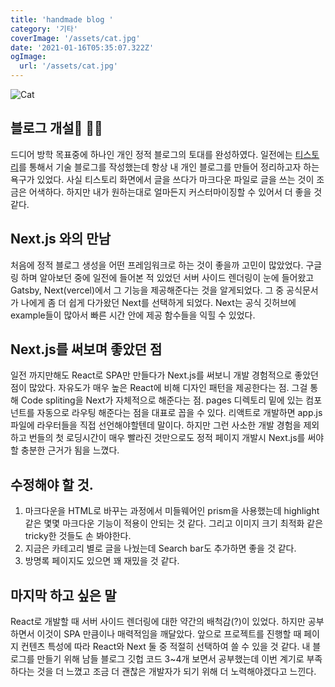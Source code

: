 ```yaml
---
title: 'handmade blog '
category: '기타'
coverImage: '/assets/cat.jpg'
date: '2021-01-16T05:35:07.322Z'
ogImage:
  url: '/assets/cat.jpg'
---
```


![Cat](cat.jpg) 

##  블로그 개설 👏🏻
 드디어 방학 목표중에 하나인 개인 정적 블로그의 토대를 완성하였다. 일전에는 [티스토리](https://2donny-world.tistory.com)를 통해서 기술 블로그를 작성했는데 항상 내 개인 블로그를 만들어 정리하고자 하는 욕구가 있었다. 사실 티스토리 화면에서 글을 쓰다가 마크다운 파일로 글을 쓰는 것이 조금은 어색하다. 하지만 내가 원하는대로 얼마든지 커스터마이징할 수 있어서 더 좋을 것 같다.   


## Next.js 와의 만남
 처음에 정적 블로그 생성을 어떤 프레임워크로 하는 것이 좋을까 고민이 많았었다. 구글링 하며 알아보던 중에 일전에 들어본 적 있었던 서버 사이드 렌더링이 눈에 들어왔고 Gatsby, Next(vercel)에서 그 기능을 제공해준다는 것을 알게되었다. 그 중 공식문서가 나에게 좀 더 쉽게 다가왔던 Next를 선택하게 되었다. Next는 공식 깃허브에 example들이 많아서 빠른 시간 안에 제공 함수들을 익힐 수 있었다.
   
## Next.js를 써보며 좋았던 점
일전 까지만해도 React로 SPA만 만들다가 Next.js를 써보니 개발 경험적으로 좋았던 점이 많았다. 자유도가 매우 높은 React에 비해 디자인 패턴을 제공한다는 점. 그걸 통해 Code spliting을 Next가 자체적으로 해준다는 점. pages 디렉토리 밑에 있는 컴포넌트를 자동으로 라우팅 해준다는 점을 대표로 꼽을 수 있다. 리액트로 개발하면 app.js 파일에 라우터들을 직접 선언해야할텐데 말이다. 하지만 그런 사소한 개발 경험을 제외하고 번들의 첫 로딩시간이 매우 빨라진 것만으로도 정적 페이지 개발시 Next.js를 써야할 충분한 근거가 됨을 느꼈다. 
   
## 수정해야 할 것.
1. 마크다운을 HTML로 바꾸는 과정에서 미들웨어인 prism을 사용했는데 highlight 같은 몇몇 마크다운 기능이 적용이 안되는 것 같다. 그리고 이미지 크기 최적화 같은 tricky한 것들도 손 봐야한다.   
2. 지금은 카테고리 별로 글을 나눴는데 Search bar도 추가하면 좋을 것 같다.   
3. 방명록 페이지도 있으면 꽤 재밌을 것 같다.
   
## 마지막 하고 싶은 말 
React로 개발할 때 서버 사이드 렌더링에 대한 약간의 배척감(?)이 있었다. 하지만 공부하면서 이것이 SPA 만큼이나 매력적임을 깨달았다. 앞으로 프로젝트를 진행할 때 페이지 컨텐츠 특성에 따라 React와 Next 둘 중 적절히 선택하여 쓸 수 있을 것 같다. 내 블로그를 만들기 위해 남들  블로그 깃헙 코드 3~4개 보면서 공부했는데 이번 계기로 부족하다는 것을 더 느꼈고 조금 더 괜찮은 개발자가 되기 위해 더 노력해야겠다고 느낀다.
